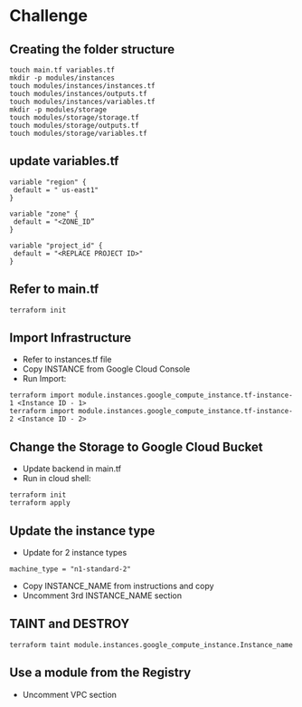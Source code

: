 # Challenge

## Creating the folder structure
```
touch main.tf variables.tf
mkdir -p modules/instances
touch modules/instances/instances.tf
touch modules/instances/outputs.tf
touch modules/instances/variables.tf
mkdir -p modules/storage
touch modules/storage/storage.tf
touch modules/storage/outputs.tf
touch modules/storage/variables.tf
```

## update variables.tf
```
variable "region" {
 default = " us-east1"
}

variable "zone" {
 default = "<ZONE_ID”
}

variable "project_id" {
 default = "<REPLACE PROJECT ID>"
}
```

## Refer to main.tf
```
terraform init
```

## Import Infrastructure
- Refer to instances.tf file
- Copy INSTANCE from Google Cloud Console
- Run Import:
```
terraform import module.instances.google_compute_instance.tf-instance-1 <Instance ID - 1>
terraform import module.instances.google_compute_instance.tf-instance-2 <Instance ID - 2>
```
## Change the Storage to Google Cloud Bucket
- Update backend in main.tf
- Run in cloud shell:
```
terraform init
terraform apply
```

## Update the instance type
- Update for 2 instance types
```
machine_type = "n1-standard-2"
```
- Copy INSTANCE_NAME from instructions and copy
- Uncomment 3rd INSTANCE_NAME section

## TAINT and DESTROY
```
terraform taint module.instances.google_compute_instance.Instance_name
```

##  Use a module from the Registry
- Uncomment VPC section